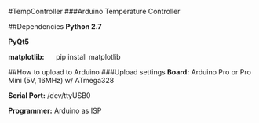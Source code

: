 #TempController
###Arduino Temperature Controller

##Dependencies
**Python 2.7**

**PyQt5**

**matplotlib:**
&nbsp;&nbsp;&nbsp;&nbsp;&nbsp;pip install matplotlib

##How to upload to Arduino
###Upload settings
**Board:** Arduino Pro or Pro Mini (5V, 16MHz) w/ ATmega328

**Serial Port:** /dev/ttyUSB0

**Programmer:** Arduino as ISP
